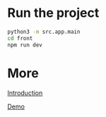 
# Run the project
```bash
python3 -m src.app.main
cd front
npm run dev
```

# More

[Introduction](./docs/BlastVision.pdf)

[Demo](https://aoi.bakers.top)